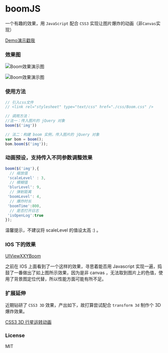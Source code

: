 # boomJS
一个有趣的效果，用 `JavaScript` 配合 `CSS3` 实现让图片爆炸的动画（非`Canvas`实现）

[Demo演示戳我](http://sbco.cc/demo/boom/demo.html)

### 效果图

![Boom效果演示图](https://github.com/chokcoco/boomJS/blob/master/boomExample2.gif) 

![Boom效果演示图](https://github.com/chokcoco/boomJS/blob/master/boomExample.gif) 

### 使用方法
```javascript
// 引入css文件
// <link rel="stylesheet" type="text/css" href="./css/Boom.css" />

// 调用方法：
//法一：传入图片的 jQuery 对象
boom($('img')) 

// 法二：构建 boom 实例，传入图片的 jQuery 对象
var bom = boom();
bom.boom($('img'));
```

### 动画预设，支持传入不同参数调整效果
```javascript
boom($('img'),{
  // 缩放值
 'scaleLevel' : 3,
  // 模糊值
 'blurLevel': 9,
  // 弹射距离 
 'boomLevel': 4,
  // 爆炸时长
 'boomTime':800,
  // 是否打开日志
 'isOpenLog':true
});
```
温馨提示，不建议将 scaleLevel 的值设太高 :) 。

### IOS 下的效果
[UIViewXXYBoom](https://github.com/xxycode/UIViewXXYBoom)

之前在 IOS 上面看到了一个这样的效果，寻思着能否用 Javascript 实现一遍，捣鼓了一番做出了如上图所示效果，因为是非 canvas ，无法取到图片上的色值，使用了背景图定位代替，所以性能方面可能有所不足。

### 扩展延伸

近期钻研了 `CSS3 3D` 效果，产出如下，故打算尝试配合 `transform 3d` 制作个 3D 爆炸效果。

[CSS3 3D 行星运转动画](https://github.com/chokcoco/css3-)

### License
MIT
